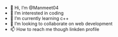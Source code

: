 - 👋 Hi, I’m @Manmeet04
- 👀 I’m interested in coding
- 🌱 I’m currently learning c++
- 💞️ I’m looking to collaborate on web development
- 📫 How to reach me though linkden profile

<!---
Manmeet04/Manmeet04 is a ✨ special ✨ repository because its `README.md` (this file) appears on your GitHub profile.
You can click the Preview link to take a look at your changes.
--->
